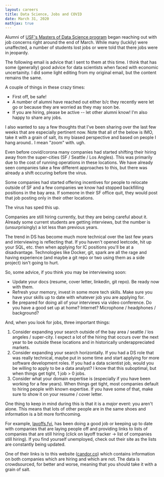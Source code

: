 ```yaml
---
layout: careers 
title: Data Science, Jobs and COVID
date: March 31, 2020 
mathjax: true
---
```


Alumni of [USF's Masters of Data Science program](https://www.usfca.edu/arts-sciences/graduate-programs/data-science) began reaching out with job concerns right around the end of March. While many (luckily) were unaffected, a number of students lost jobs or were told that there jobs were in jeopardy.

The following email is advice that I sent to them at this time. I think that has some (generally) good advice for data scientists when faced with economic uncertainity. I did some light editing from my original email, but the content remains the same. 


A couple of things in these crazy times:

* First off, be safe!
* A number of alumni have reached out either b/c they recently were let go or because they are worried as they may soon be.
* If you are hiring, please be active -- let other alumni know! I'm also happy to share any jobs.


I also wanted to say a few thoughts that I've been sharing over the last few weeks that are especially pertinent now. Note that all of the below is IMO, take it with a grain of salt, its my biased perspective and based on people I hang around.. I mean "zoom" with. ugh.

Even before covid/corona many companies had started shifting their hiring away from the super-cities (SF / Seattle / Los Angles). This was primarily due to the cost of running operations in these locations. We have already seen companies take a few different approaches to this, but there was already a shift occuring before the virus.

Some companies had started offering incentives for people to relocate outside of SF and a few companies we know had stopped backfilling positions in the bay area. If someone in their SF office quit, they would post that job posting only in their other locations.

The virus has sped this up.

Companies are still hiring currently, but they are being careful about it. Already some current students are getting interviews, but the number is (unsurprisingly) a lot less than previous years.

The trend in DS has become much more technical over the last few years and interviewing is reflecting that. If you haven't opened leetcode, hit up your SQL, etc. then when applying for IC positions you'll be at a disadvantage. Technologies like Docker, git, spark are all the rage and having experience (and maybe a git repo or two using them as a side project) isn't going to hurt.

So, some advice, if you think you may be interviewing soon:

* Update your docs (resume, cover letter, linkedin, git repo). Be ready now with them.
* Refresh your memory, invest in some more tech skills. Make sure you have your skills up to date with whatever job you are applying for.
* Be prepared for doing all of your interviews via video conference. Do you have a good set up at home? Internet? Microphone / headphones / background?

And, when you look for jobs, three important things:

1. Consider expanding your search outside of the bay area / seattle / los angeles / super-city. I expect a lot of the hiring that occurs over the next year to be outside these locations and in historically underappreciated markets.
1. Consider expanding your search horizontally. If you had a DS role that was really technical, maybe put in some time and start applying for more software development roles. If you had a data scientist job, would you be willing to apply to be a data analyst? I know that this suboptimal, but when things get tight, 1 job > 0 jobs.
1. Consider what your domain expertise is (especially if you have been working for a few years). When things get tight, most companies default to hiring people with known expertise. If you have some of that, make sure to show it on your resume / cover letter.

One thing to keep in mind during this is that it is a _major_ event: you aren't alone. This means that lots of other people are in the same shoes and information is a bit more forthcoming. 

For example, [layoffs.fyi](http://layoffs.fyi), has been doing a good job or keeping up to date with companies that are laying people off and providing links to lists of companies that are still hiring (click on layoff tracker -> list of companies still hiring).  If you find yourself unemployed, check out their site as the lists are constantly being updated.

One of their links is to this website ([candor.co](https://candor.co/hiring-freezes/)) which contains information on both companies which are hiring and which are not. The data is crowdsourced, for better and worse, meaning that you should take it with a grain of salt. 


